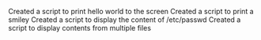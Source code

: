 Created a script to print hello world to the screen
Created a script to print a smiley
Created a script to display the content of  /etc/passwd
Created a script to display contents from multiple files
